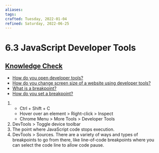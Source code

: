 ```yaml
---
aliases:
tags:
crafted: Tuesday, 2022-01-04
refined: Saturday, 2022-06-25
---
```


# 6.3 JavaScript Developer Tools

## [Knowledge Check](https://www.theodinproject.com/paths/foundations/courses/foundations/lessons/javascript-developer-tools#knowledge-check)

- [How do you open developer tools?](https://www.theodinproject.com/paths/foundations/courses/foundations/lessons/javascript-developer-tools#opening-dev-tools)
- [How do you change screen size of a website using developer tools?](https://developer.chrome.com/docs/devtools/device-mode/)
- [What is a breakpoint?](https://developer.chrome.com/docs/devtools/javascript/breakpoints/)
- [How do you set a breakpoint?](https://developer.chrome.com/docs/devtools/javascript/breakpoints/#loc)

1. - Ctrl + Shift + C
   - Hover over an element > Right-click > Inspect
   - Chrome Menu > More Tools > Developer Tools
2. DevTools > Toggle device toolbar
3. The point where JavaScript code stops execution.
4. DevTools > Sources. There are a variety of ways and types of breakpoints to go from there, like line-of-code breakpoints where you can select the code line to allow code pause.
